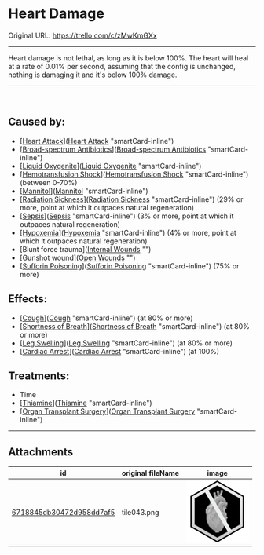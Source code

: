 # Heart Damage

Original URL: https://trello.com/c/zMwKmGXx

---

Heart damage is not lethal, as long as it is below 100%. The heart will heal at a rate of 0.01% per second, assuming that the config is unchanged, nothing is damaging it and it's below 100% damage.

---

‌

## Caused by:

- [[Heart Attack](Heart%20Attack.md)]([Heart Attack](Heart%20Attack.md) "smartCard-inline")
- [[Broad-spectrum Antibiotics](../Items/Broad-spectrum%20Antibiotics.md)]([Broad-spectrum Antibiotics](../Items/Broad-spectrum%20Antibiotics.md) "smartCard-inline")
- [[Liquid Oxygenite](../Items/Liquid%20Oxygenite.md)]([Liquid Oxygenite](../Items/Liquid%20Oxygenite.md) "smartCard-inline")
- [[Hemotransfusion Shock](../Blood/Hemotransfusion%20Shock.md)]([Hemotransfusion Shock](../Blood/Hemotransfusion%20Shock.md) "smartCard-inline") (between 0-70%)
- [[Mannitol](../Items/Mannitol.md)]([Mannitol](../Items/Mannitol.md) "smartCard-inline")
- [[Radiation Sickness](../Torso/Radiation%20Sickness.md)]([Radiation Sickness](../Torso/Radiation%20Sickness.md) "smartCard-inline") (29% or more, point at which it outpaces natural regeneration)
- [[Sepsis](../Blood/Sepsis.md)]([Sepsis](../Blood/Sepsis.md) "smartCard-inline") (3% or more, point at which it outpaces natural regeneration)
- [[Hypoxemia](../Blood/Hypoxemia.md)]([Hypoxemia](../Blood/Hypoxemia.md) "smartCard-inline") (4% or more, point at which it outpaces natural regeneration)
- [Blunt force trauma]([Internal Wounds](../Any%20bodypart/Internal%20Wounds.md) "‌")
- [Gunshot wound]([Open Wounds](../Any%20bodypart/Open%20Wounds.md) "‌")
- [[Sufforin Poisoning](../Torso/Sufforin%20Poisoning.md)]([Sufforin Poisoning](../Torso/Sufforin%20Poisoning.md) "smartCard-inline") (75% or more)

## Effects:

- [[Cough](../Symptoms/Cough.md)]([Cough](../Symptoms/Cough.md) "smartCard-inline") (at 80% or more)
- [[Shortness of Breath](../Symptoms/Shortness%20of%20Breath.md)]([Shortness of Breath](../Symptoms/Shortness%20of%20Breath.md) "smartCard-inline") (at 80% or more)
- [[Leg Swelling](../Symptoms/Leg%20Swelling.md)]([Leg Swelling](../Symptoms/Leg%20Swelling.md) "smartCard-inline") (at 80% or more)
- [[Cardiac Arrest](Cardiac%20Arrest.md)]([Cardiac Arrest](Cardiac%20Arrest.md) "smartCard-inline") (at 100%)

## Treatments:

- Time
- [[Thiamine](../Items/Thiamine.md)]([Thiamine](../Items/Thiamine.md) "smartCard-inline")
- [[Organ Transplant Surgery](../Procedures/Organ%20Transplant%20Surgery.md)]([Organ Transplant Surgery](../Procedures/Organ%20Transplant%20Surgery.md) "smartCard-inline")

---

## Attachments

id | original fileName | image
---|---|---
[6718845db30472d958dd7af5](./Heart%20Damage%20-%20Attachments/6718845db30472d958dd7af5.png) | tile043.png | ![tile043.png\|200](./Heart%20Damage%20-%20Attachments/6718845db30472d958dd7af5.png)